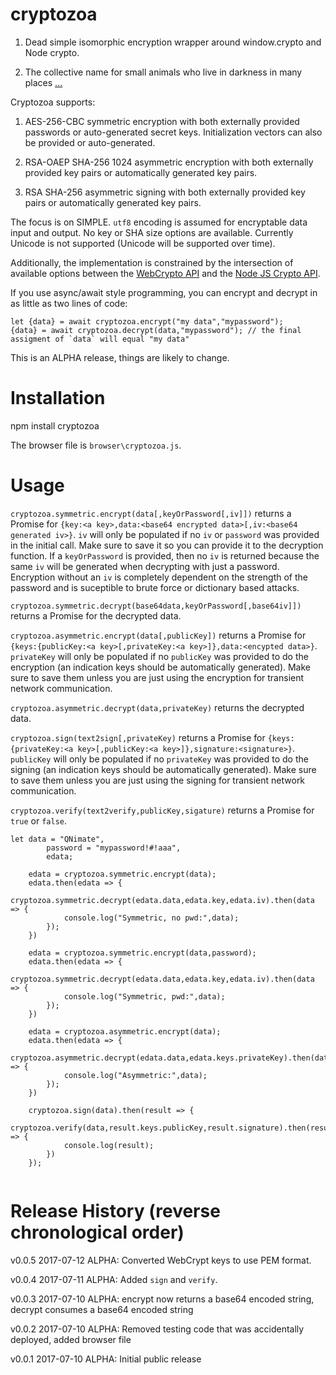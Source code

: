 # cryptozoa

1) Dead simple isomorphic encryption wrapper around window.crypto and Node crypto.

2) The collective name for small animals who live in darkness in many places [...](https://en.wikipedia.org/wiki/Cryptozoa)

Cryptozoa supports:

1) AES-256-CBC symmetric encryption with both externally provided passwords or auto-generated secret keys. Initialization vectors can also be provided or auto-generated.

2) RSA-OAEP SHA-256 1024 asymmetric encryption with both externally provided key pairs or automatically generated key pairs.

3) RSA SHA-256 asymmetric signing with both externally provided key pairs or automatically generated key pairs.

The focus is on SIMPLE. `utf8` encoding is assumed for encryptable data input and output. No key or SHA size options are available. Currently Unicode is not supported (Unicode will be supported over time).

Additionally, the implementation is constrained by the intersection of available options between the [WebCrypto API](https://developer.mozilla.org/en-US/docs/Web/API/Web_Crypto_API) 
and the [Node JS Crypto API](https://nodejs.org/api/crypto.html).

If you use async/await style programming, you can encrypt and decrypt in as little as two lines of code:

```
let {data} = await cryptozoa.encrypt("my data","mypassword");
{data} = await cryptozoa.decrypt(data,"mypassword"); // the final assigment of `data` will equal "my data"

```

This is an ALPHA release, things are likely to change.

# Installation

npm install cryptozoa

The browser file is `browser\cryptozoa.js`.

# Usage


`cryptozoa.symmetric.encrypt(data[,keyOrPassword[,iv]])` returns a Promise for `{key:<a key>,data:<base64 encrypted data>[,iv:<base64 generated iv>}`. `iv`
will only be populated if no `iv` or `password` was provided in the initial call. Make sure to save it so you can provide it to the decryption function. If a
`keyOrPassword` is provided, then no `iv` is returned because the same `iv` will be generated when decrypting with just a password. Encryption without an `iv`
is completely dependent on the strength of the password and is suceptible to brute force or dictionary based attacks.

`cryptozoa.symmetric.decrypt(base64data,keyOrPassword[,base64iv]])` returns a Promise for the decrypted data.

`cryptozoa.asymmetric.encrypt(data[,publicKey])` returns a Promise for `{keys:{publicKey:<a key>[,privateKey:<a key>]},data:<encypted data>}`.
`privateKey` will only be populated if no `publicKey` was provided to do the encryption (an indication keys should be automatically generated). Make sure
to save them unless you are just using the encryption for transient network communication.

`cryptozoa.asymmetric.decrypt(data,privateKey)` returns the decrypted data.

`cryptozoa.sign(text2sign[,privateKey)` returns a Promise for `{keys:{privateKey:<a key>[,publicKey:<a key>]},signature:<signature>}`. 
`publicKey` will only be populated if no `privateKey` was provided to do the signing (an indication keys should be automatically generated). Make sure
to save them unless you are just using the signing for transient network communication.

`cryptozoa.verify(text2verify,publicKey,sigature)` returns a Promise for `true` or `false`.

```
let data = "QNimate",
		password = "mypassword!#!aaa",
		edata;
	
	edata = cryptozoa.symmetric.encrypt(data);
	edata.then(edata => {
		cryptozoa.symmetric.decrypt(edata.data,edata.key,edata.iv).then(data => {
			console.log("Symmetric, no pwd:",data);
		});
	})
	
	edata = cryptozoa.symmetric.encrypt(data,password);
	edata.then(edata => {
		cryptozoa.symmetric.decrypt(edata.data,edata.key,edata.iv).then(data => {
			console.log("Symmetric, pwd:",data);
		});
	})
	
	edata = cryptozoa.asymmetric.encrypt(data);
	edata.then(edata => {
		cryptozoa.asymmetric.decrypt(edata.data,edata.keys.privateKey).then(data => {
			console.log("Asymmetric:",data);
		});
	})
	
	cryptozoa.sign(data).then(result => {
		cryptozoa.verify(data,result.keys.publicKey,result.signature).then(result => {
			console.log(result);
		})
	});
	
```

# Release History (reverse chronological order)

v0.0.5 2017-07-12 ALPHA: Converted WebCrypt keys to use PEM format.

v0.0.4 2017-07-11 ALPHA: Added `sign` and `verify`.

v0.0.3 2017-07-10 ALPHA: encrypt now returns a base64 encoded string, decrypt consumes a base64 encoded string

v0.0.2 2017-07-10 ALPHA: Removed testing code that was accidentally deployed, added browser file

v0.0.1 2017-07-10 ALPHA: Initial public release
